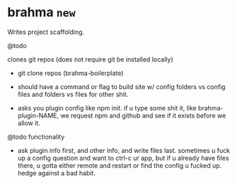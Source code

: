 # brahma `new`

Writes project scaffolding.

@todo

clones git repos (does not require git be installed locally)

- git clone repos (brahma-boilerplate)
- should have a command or flag to build site w/ config folders vs config files and
folders vs files for other shit.

- asks you plugin config like npm init. if u type some shit it, like brahma-plugin-NAME, we request npm and github and see if it exists before we allow it.

@todo functionality
- ask plugin info first, and other info, and write files last. sometimes u fuck up a config question and want to ctrl-c ur app, but if u already have files there, u gotta either remote and restart or find the config u fucked up. hedge against a bad habit.

